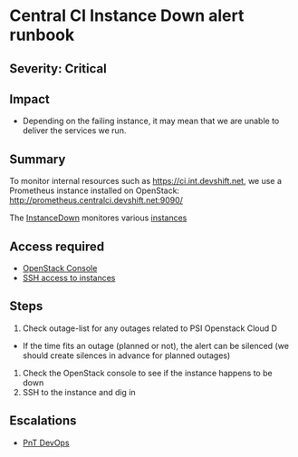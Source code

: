 # Central CI Instance Down alert runbook

## Severity: Critical

## Impact

- Depending on the failing instance, it may mean that we are unable to deliver the services we run.

## Summary

To monitor internal resources such as https://ci.int.devshift.net, we use a Prometheus instance installed on OpenStack: http://prometheus.centralci.devshift.net:9090/

The [InstanceDown](https://gitlab.cee.redhat.com/app-sre/infra/-/blob/master/ansible/hosts/host_vars/prometheus.centralci.devshift.net) monitores various [instances](https://gitlab.cee.redhat.com/app-sre/infra/-/blob/6215bc233827e43bda7974cadfef0eeb6beba106/ansible/hosts/hosts.cfg#L11-66) 

## Access required

- [OpenStack Console](/docs/app-sre/sop/openstack-ci-int.md)
- [SSH access to instances](https://gitlab.cee.redhat.com/app-sre/infra/-/tree/master/ansible#ssh-setup)

## Steps

1. Check outage-list for any outages related to PSI Openstack Cloud D
  * If the time fits an outage (planned or not), the alert can be silenced (we should create silences in advance for planned outages)
1. Check the OpenStack console to see if the instance happens to be down
1. SSH to the instance and dig in

## Escalations

- [PnT DevOps](/docs/app-sre/AAA.md#pnt-devops)
